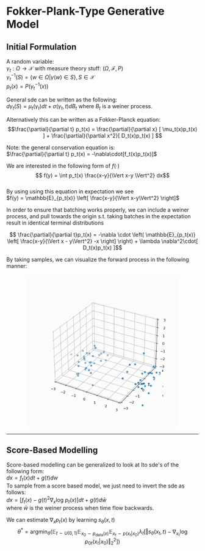 # Fokker-Plank-Type Generative Model
## Initial Formulation

A random variable:  
$\gamma_t : \Omega \rightarrow \mathcal{X}$ with measure theory stuff: $(\Omega,\mathcal{F},P)$   
$\gamma_t^{-1}(S) = \{w \in \Omega | \gamma(w) \in S \}, S \in \mathcal{X}$  
$p_t(x) = P(\gamma_t^{-1}(x))$  

General sde can be written as the following:  
$d\gamma_t(S) = \mu_t(\gamma_t) dt + \sigma(\gamma_t, t)dB_t$ where $B_t$ is a weiner process.  

Alternatively this can be written as a Fokker-Planck equation:    
$$\frac{\partial}{\partial t} p_t(x) = \frac{\partial}{\partial x} [ \mu_t(x)p_t(x) ] + \frac{\partial}{\partial x^2}[ D_t(x)p_t(x) ] $$

Note: the general conservation equation is:  
$\frac{\partial}{\partial t} p_t(x) = -\nabla\cdot[f_t(x)p_t(x)]$  

We are interested in the following form of $f(\cdot)$  
$$ f(y) = \int p_t(x) \frac{x-y}{\Vert x-y \Vert^2} dx$$  
By using using this equation in expectation we see  
$f(y) = \mathbb{E}_{p_t(x)} \left[ \frac{x-y}{\Vert x-y\Vert^2} \right]$

In order to ensure that batching works properly, we can include a weiner process, and pull towards the origin s.t. taking batches in the expectation result in identical terminal distributions

$$ \frac{\partial}{\partial t}p_t(x) = -\nabla \cdot \left( \mathbb{E}_{p_t(x)} \left[ \frac{x-y}{\Vert x - y\Vert^2} -x \right] \right) + \lambda \nabla^2\cdot[ D_t(x)p_t(x) ]$$  

By taking samples, we can visualize the forward process in the following manner:  

<p align="center">
    <img src="imgs/forward.gif" width="400" height="400" />
</p>

---

## Score-Based Modelling
Score-based modelling can be generalized to look at Ito sde's of the following form:  
$dx = f_t(x)dt + g(t)dw$  
To sample from a score based model, we just need to invert the sde as follows:  
$dx = [f_t(x) - g(t)^2 \nabla_{x}\textrm{log }p_t(x)]dt + g(t)d\bar{w}$  
where $\bar{w}$ is the weiner process when time flow backwards.  

We can estimate $\nabla_x p_t(x)$ by learning $s_{\theta}(x,t)$
$$\theta^* = \mathrm{argmin}_{\theta}\left( \mathbb{E}_{t\sim U(0,1)}\mathbb{E}_{x_0\sim p_{\mathrm{data}}(x)} \mathbb{E}_{x_t\sim p(x_t|x_0)} \lambda_t \left[\Vert s_\theta(x_t,t)- \nabla_{x_t}\textrm{log }p_{0t}(x_t|x_0) \Vert^2_2 \right] \right)$$